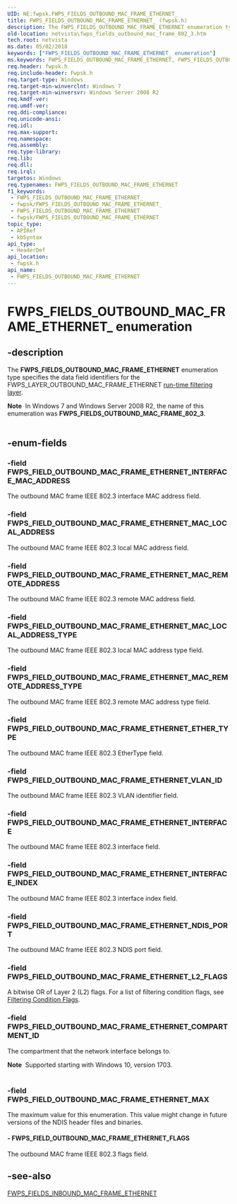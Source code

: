 ```yaml
---
UID: NE:fwpsk.FWPS_FIELDS_OUTBOUND_MAC_FRAME_ETHERNET_
title: FWPS_FIELDS_OUTBOUND_MAC_FRAME_ETHERNET_ (fwpsk.h)
description: The FWPS_FIELDS_OUTBOUND_MAC_FRAME_ETHERNET enumeration type specifies the data field identifiers for the FWPS_LAYER_OUTBOUND_MAC_FRAME_ETHERNET run-time filtering layer.
old-location: netvista\fwps_fields_outbound_mac_frame_802_3.htm
tech.root: netvista
ms.date: 05/02/2018
keywords: ["FWPS_FIELDS_OUTBOUND_MAC_FRAME_ETHERNET_ enumeration"]
ms.keywords: FWPS_FIELDS_OUTBOUND_MAC_FRAME_ETHERNET, FWPS_FIELDS_OUTBOUND_MAC_FRAME_ETHERNET enumeration [Network Drivers Starting with Windows Vista], FWPS_FIELDS_OUTBOUND_MAC_FRAME_ETHERNET_, FWPS_FIELD_OUTBOUND_MAC_FRAME_ETHERNET_ETHER_TYPE, FWPS_FIELD_OUTBOUND_MAC_FRAME_ETHERNET_FLAGS, FWPS_FIELD_OUTBOUND_MAC_FRAME_ETHERNET_INTERFACE, FWPS_FIELD_OUTBOUND_MAC_FRAME_ETHERNET_INTERFACE_INDEX, FWPS_FIELD_OUTBOUND_MAC_FRAME_ETHERNET_INTERFACE_MAC_ADDRESS, FWPS_FIELD_OUTBOUND_MAC_FRAME_ETHERNET_MAC_LOCAL_ADDRESS, FWPS_FIELD_OUTBOUND_MAC_FRAME_ETHERNET_MAC_LOCAL_ADDRESS_TYPE, FWPS_FIELD_OUTBOUND_MAC_FRAME_ETHERNET_MAC_REMOTE_ADDRESS, FWPS_FIELD_OUTBOUND_MAC_FRAME_ETHERNET_MAC_REMOTE_ADDRESS_TYPE, FWPS_FIELD_OUTBOUND_MAC_FRAME_ETHERNET_MAX, FWPS_FIELD_OUTBOUND_MAC_FRAME_ETHERNET_NDIS_PORT, FWPS_FIELD_OUTBOUND_MAC_FRAME_ETHERNET_VLAN_ID, fwpsk/FWPS_FIELDS_OUTBOUND_MAC_FRAME_ETHERNET, fwpsk/FWPS_FIELD_OUTBOUND_MAC_FRAME_ETHERNET_ETHER_TYPE, fwpsk/FWPS_FIELD_OUTBOUND_MAC_FRAME_ETHERNET_FLAGS, fwpsk/FWPS_FIELD_OUTBOUND_MAC_FRAME_ETHERNET_INTERFACE, fwpsk/FWPS_FIELD_OUTBOUND_MAC_FRAME_ETHERNET_INTERFACE_INDEX, fwpsk/FWPS_FIELD_OUTBOUND_MAC_FRAME_ETHERNET_INTERFACE_MAC_ADDRESS, fwpsk/FWPS_FIELD_OUTBOUND_MAC_FRAME_ETHERNET_MAC_LOCAL_ADDRESS, fwpsk/FWPS_FIELD_OUTBOUND_MAC_FRAME_ETHERNET_MAC_LOCAL_ADDRESS_TYPE, fwpsk/FWPS_FIELD_OUTBOUND_MAC_FRAME_ETHERNET_MAC_REMOTE_ADDRESS, fwpsk/FWPS_FIELD_OUTBOUND_MAC_FRAME_ETHERNET_MAC_REMOTE_ADDRESS_TYPE, fwpsk/FWPS_FIELD_OUTBOUND_MAC_FRAME_ETHERNET_MAX, fwpsk/FWPS_FIELD_OUTBOUND_MAC_FRAME_ETHERNET_NDIS_PORT, fwpsk/FWPS_FIELD_OUTBOUND_MAC_FRAME_ETHERNET_VLAN_ID, netvista.fwps_fields_outbound_mac_frame_802_3, wfp_ref_5_const_3_data_fields_d53ec059-3f9a-4eef-9994-94e6923145aa.xml
req.header: fwpsk.h
req.include-header: Fwpsk.h
req.target-type: Windows
req.target-min-winverclnt: Windows 7
req.target-min-winversvr: Windows Server 2008 R2
req.kmdf-ver: 
req.umdf-ver: 
req.ddi-compliance: 
req.unicode-ansi: 
req.idl: 
req.max-support: 
req.namespace: 
req.assembly: 
req.type-library: 
req.lib: 
req.dll: 
req.irql: 
targetos: Windows
req.typenames: FWPS_FIELDS_OUTBOUND_MAC_FRAME_ETHERNET
f1_keywords:
 - FWPS_FIELDS_OUTBOUND_MAC_FRAME_ETHERNET_
 - fwpsk/FWPS_FIELDS_OUTBOUND_MAC_FRAME_ETHERNET_
 - FWPS_FIELDS_OUTBOUND_MAC_FRAME_ETHERNET
 - fwpsk/FWPS_FIELDS_OUTBOUND_MAC_FRAME_ETHERNET
topic_type:
 - APIRef
 - kbSyntax
api_type:
 - HeaderDef
api_location:
 - fwpsk.h
api_name:
 - FWPS_FIELDS_OUTBOUND_MAC_FRAME_ETHERNET
---
```


# FWPS_FIELDS_OUTBOUND_MAC_FRAME_ETHERNET_ enumeration


## -description

The <b>FWPS_FIELDS_OUTBOUND_MAC_FRAME_ETHERNET</b> enumeration type specifies the data field identifiers for the
  FWPS_LAYER_OUTBOUND_MAC_FRAME_ETHERNET 
  <a href="/windows/desktop/FWP/management-filtering-layer-identifiers-">run-time filtering layer</a>.
  <div class="alert"><b>Note</b>  In Windows 7 and Windows Server 2008 R2, the name of this enumeration was <b>FWPS_FIELDS_OUTBOUND_MAC_FRAME_802_3</b>.</div>
<div> </div>

## -enum-fields

### -field FWPS_FIELD_OUTBOUND_MAC_FRAME_ETHERNET_INTERFACE_MAC_ADDRESS

The outbound MAC frame IEEE 802.3 interface MAC address field.

### -field FWPS_FIELD_OUTBOUND_MAC_FRAME_ETHERNET_MAC_LOCAL_ADDRESS

The outbound MAC frame IEEE 802.3 local MAC address field.

### -field FWPS_FIELD_OUTBOUND_MAC_FRAME_ETHERNET_MAC_REMOTE_ADDRESS

The outbound MAC frame IEEE 802.3 remote MAC address field.

### -field FWPS_FIELD_OUTBOUND_MAC_FRAME_ETHERNET_MAC_LOCAL_ADDRESS_TYPE

The outbound MAC frame IEEE 802.3 local MAC address type field.

### -field FWPS_FIELD_OUTBOUND_MAC_FRAME_ETHERNET_MAC_REMOTE_ADDRESS_TYPE

The outbound MAC frame IEEE 802.3 remote MAC address type field.

### -field FWPS_FIELD_OUTBOUND_MAC_FRAME_ETHERNET_ETHER_TYPE

The outbound MAC frame IEEE 802.3 EtherType field.

### -field FWPS_FIELD_OUTBOUND_MAC_FRAME_ETHERNET_VLAN_ID

The outbound MAC frame IEEE 802.3  VLAN   identifier field.

### -field FWPS_FIELD_OUTBOUND_MAC_FRAME_ETHERNET_INTERFACE

The outbound MAC frame IEEE 802.3 interface field.

### -field FWPS_FIELD_OUTBOUND_MAC_FRAME_ETHERNET_INTERFACE_INDEX

The outbound MAC frame IEEE 802.3 interface index field.

### -field FWPS_FIELD_OUTBOUND_MAC_FRAME_ETHERNET_NDIS_PORT

The outbound MAC frame IEEE 802.3 NDIS port field.

### -field FWPS_FIELD_OUTBOUND_MAC_FRAME_ETHERNET_L2_FLAGS

A bitwise OR of Layer 2 (L2) flags. For a list of filtering condition flags, see [Filtering Condition Flags](/windows/win32/fwp/filtering-condition-flags-).

### -field FWPS_FIELD_OUTBOUND_MAC_FRAME_ETHERNET_COMPARTMENT_ID

The compartment that the network interface belongs to.

<div class="alert"><b>Note</b>  Supported starting with Windows 10, version 1703.</div>
<div> </div>

### -field FWPS_FIELD_OUTBOUND_MAC_FRAME_ETHERNET_MAX

The maximum value for this enumeration. This value might change in future versions of the NDIS
     header files and binaries.


#### - FWPS_FIELD_OUTBOUND_MAC_FRAME_ETHERNET_FLAGS

The outbound MAC frame IEEE 802.3 flags field.

## -see-also

<a href="/windows-hardware/drivers/ddi/fwpsk/ne-fwpsk-fwps_fields_inbound_mac_frame_ethernet_">FWPS_FIELDS_INBOUND_MAC_FRAME_ETHERNET</a>
